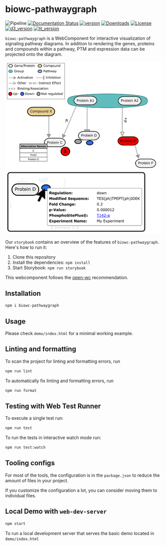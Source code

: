 # biowc-pathwaygraph
![Pipeline](https://github.com/kusterlab/biowc-pathwaygraph/actions/workflows/node.js.yml/badge.svg)
[![Documentation Status](https://readthedocs.org/projects/biowc-pathwaygraph/badge/?version=latest)](https://biowc-pathwaygraph.readthedocs.io/en/latest/?badge=latest)
[![version](https://img.shields.io/npm/v/biowc-pathwaygraph.svg?logo=npm)](https://www.npmjs.com/package/biowc-pathwaygraph)
[![Downloads](https://img.shields.io/npm/dt/biowc-pathwaygraph.svg?label=Downloads)](https://www.npmjs.com/package/biowc-pathwaygraph)
[![License](https://img.shields.io/npm/l/biowc-pathwaygraph?label=License)](https://www.apache.org/licenses/LICENSE-2.0)
[![d3_version](https://img.shields.io/npm/dependency-version/biowc-pathwaygraph/d3)](https://www.npmjs.com/package/d3/v/6.2.0)
[![lit_version](https://img.shields.io/npm/dependency-version/biowc-pathwaygraph/lit)](https://www.npmjs.com/package/lit/v/2.0.2)

`biowc-pathwaygraph` is a WebComponent for interactive visualization of signaling pathway diagrams.
In addition to rendering the genes, proteins and compounds within a pathway, PTM and expression data can be projected onto the diagram.  

<p>
<img src="demo/Screenshot.png" alt='Screenshot' width='500' >
</p>

Our  `storybook` contains an overview of the features of `biowc-pathwaygraph`. Here's how to run it:  
1. Clone this repository
2. Install the dependencies: `npm install`
3. Start Storybook: `npm run storybook` 

This webcomponent follows the [open-wc](https://github.com/open-wc/open-wc) recommendation.

## Installation

```bash
npm i biowc-pathwaygraph
```

## Usage

Please check `demo/index.html` for a minimal working example.

## Linting and formatting

To scan the project for linting and formatting errors, run

```bash
npm run lint
```

To automatically fix linting and formatting errors, run

```bash
npm run format
```

## Testing with Web Test Runner

To execute a single test run:

```bash
npm run test
```

To run the tests in interactive watch mode run:

```bash
npm run test:watch
```


## Tooling configs

For most of the tools, the configuration is in the `package.json` to reduce the amount of files in your project.

If you customize the configuration a lot, you can consider moving them to individual files.

## Local Demo with `web-dev-server`

```bash
npm start
```

To run a local development server that serves the basic demo located in `demo/index.html`
